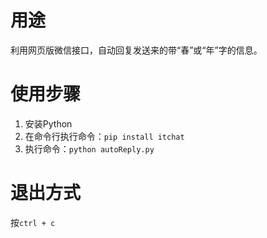 # 用途

利用网页版微信接口，自动回复发送来的带“春”或“年”字的信息。

# 使用步骤

1. 安装Python
1. 在命令行执行命令：`pip install itchat`
1. 执行命令：`python autoReply.py`

# 退出方式

按`ctrl + c`

